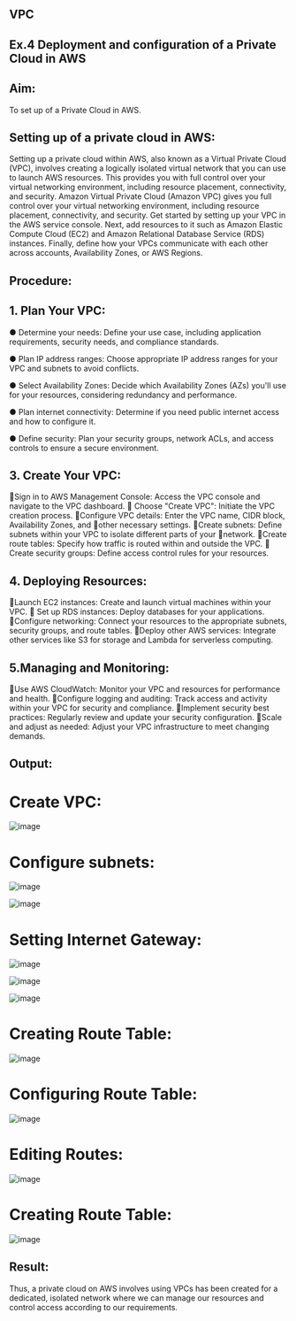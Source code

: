 ## VPC

## Ex.4 Deployment and configuration of a Private Cloud in AWS

## Aim:

To set up of a Private Cloud in AWS.

## Setting up of a private cloud in AWS:

Setting up a private cloud within AWS, also known as a Virtual Private Cloud (VPC), involves creating a logically isolated virtual network that you can use to launch AWS resources. This provides you with full control over your virtual networking environment, including resource placement, connectivity, and security. Amazon Virtual Private Cloud (Amazon VPC) gives you full control over your virtual networking environment, including resource placement, connectivity, and security. Get started by setting up your VPC in the AWS service console. Next, add resources to it such as Amazon Elastic Compute Cloud (EC2) and Amazon Relational Database Service (RDS) instances. Finally, define how your VPCs communicate with each other across accounts, Availability Zones, or AWS Regions.

## Procedure:

## 1. Plan Your VPC:
● Determine your needs:
Define your use case, including application requirements, security needs, and compliance standards.

● Plan IP address ranges:
Choose appropriate IP address ranges for your VPC and subnets to avoid conflicts.

● Select Availability Zones:
Decide which Availability Zones (AZs) you'll use for your resources, considering redundancy and performance.

● Plan internet connectivity:
Determine if you need public internet access and how to configure it.

● Define security:
Plan your security groups, network ACLs, and access controls to ensure a secure environment.

## 3. Create Your VPC:
Sign in to AWS Management Console: Access the VPC console and navigate to the VPC dashboard.  Choose "Create VPC": Initiate the VPC creation process. Configure VPC details: Enter the VPC name, CIDR block, Availability Zones, and other necessary settings. Create subnets: Define subnets within your VPC to isolate different parts of your network. Create route tables: Specify how traffic is routed within and outside the VPC.  Create security groups: Define access control rules for your resources.

## 4. Deploying Resources:
Launch EC2 instances: Create and launch virtual machines within your VPC.  Set up RDS instances: Deploy databases for your applications. Configure networking: Connect your resources to the appropriate subnets, security groups, and route tables. Deploy other AWS services: Integrate other services like S3 for storage and Lambda for serverless computing.

## 5.Managing and Monitoring:
Use AWS CloudWatch: Monitor your VPC and resources for performance and health. Configure logging and auditing: Track access and activity within your VPC for security and compliance. Implement security best practices: Regularly review and update your security configuration. Scale and adjust as needed: Adjust your VPC infrastructure to meet changing demands.

## Output:

# Create VPC:

![image](https://github.com/user-attachments/assets/228aff71-e90d-4445-87f7-9f1640ff2ba6)


# Configure subnets:

![image](https://github.com/user-attachments/assets/432ed7f3-a562-4284-9ae2-c6e4cb77fec8)

![image](https://github.com/user-attachments/assets/bf0cf6ba-330b-4440-82e2-140d16d29641)


# Setting Internet Gateway:

![image](https://github.com/user-attachments/assets/7271afe4-b52f-4baf-a20b-ed1ac2032cb7)

![image](https://github.com/user-attachments/assets/738157cb-a28b-4a46-8df9-4e874ca542e6)

![image](https://github.com/user-attachments/assets/af57f4f1-bcd8-4176-a300-659bb623ff3a)


# Creating Route Table:

![image](https://github.com/user-attachments/assets/dc26c25f-5d9c-4ff4-8582-5e4bc016ac8c)


# Configuring Route Table:

![image](https://github.com/user-attachments/assets/d7949cb8-8d81-41d6-a119-0eec980842c3)

# Editing Routes:

![image](https://github.com/user-attachments/assets/30129483-9589-49d5-a13d-b9a5527adcd6)

# Creating Route Table:

![image](https://github.com/user-attachments/assets/dd892d0a-64d3-4adf-9337-f130cda5e88f)

## Result:

Thus, a private cloud on AWS involves using VPCs has been created for a dedicated, isolated network where we can manage our resources and control access according to our requirements.
